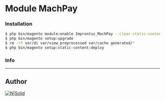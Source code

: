 # Module MachPay

### Installation

```sh
$ php bin/magento module:enable Improntus_MachPay --clear-static-content
$ php bin/magento setup:upgrade
$ rm -rf var/di var/view_preprocessed var/cache generated/*
$ php bin/magento setup:static-content:deploy
```

### Info



----------

## Author

[![N|Solid](https://improntus.com/wp-content/uploads/2022/05/Logo-Site.png)](https://www.improntus.com)
